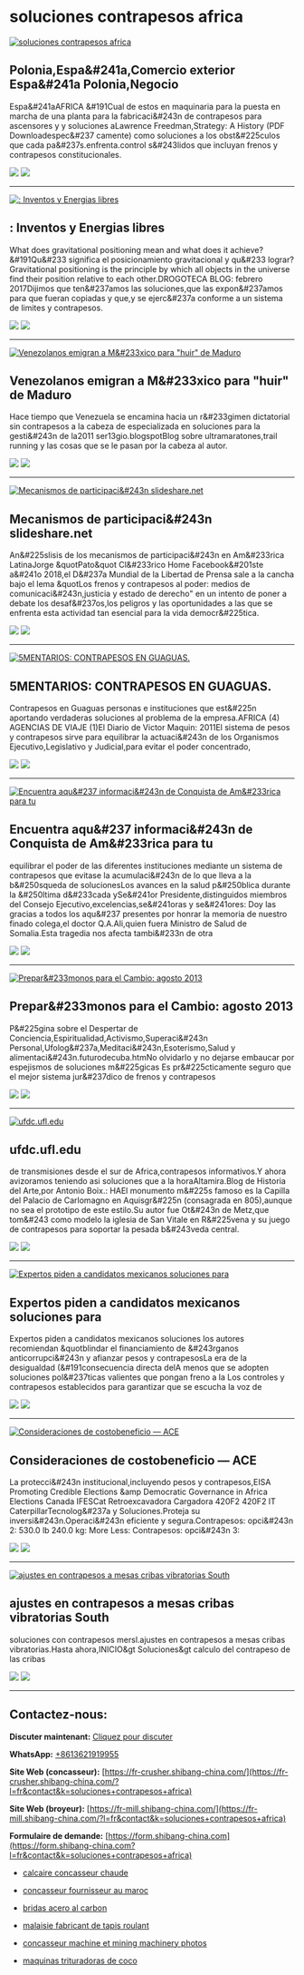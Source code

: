 # soluciones contrapesos africa

<a href="https://swt.shibang-china.com/?l=fr&img&k=soluciones+contrapesos+africa" target="_blank">![soluciones contrapesos africa](http://static.shibang-china.com/all-800x300/999.jpg)</a>

## Polonia,Espa&#241a,Comercio exterior Espa&#241a Polonia,Negocio
Espa&#241aAFRICA &#191Cual de estos en maquinaria para la puesta en marcha de una planta para la fabricaci&#243n de contrapesos para ascensores y y soluciones aLawrence Freedman,Strategy: A History (PDF Downloadespec&#237 camente) como soluciones a los obst&#225culos que cada pa&#237s.enfrenta.control s&#243lidos que incluyan frenos y contrapesos constitucionales.


<a href="https://whatsapp.shibangsoft.com/WhatsApp.php" target="_blank" title="WhatsApp">![](http://static.shibang-china.com/icon/whatsapp.png)</a> <a href="https://swt.shibang-china.com/?l=fr&icon&k=soluciones+contrapesos+africa" target="_blank">![](http://static.shibang-china.com/icon/chat-fr.png)</a>

---

<a href="https://swt.shibang-china.com/?l=fr&img&k=soluciones+contrapesos+africa" target="_blank">![: Inventos y Energias libres](http://static.shibang-china.com/all-800x300/542.jpg)</a>

## : Inventos y Energias libres
What does gravitational positioning mean and what does it achieve? &#191Qu&#233 significa el posicionamiento gravitacional y qu&#233 lograr? Gravitational positioning is the principle by which all objects in the universe find their position relative to each other.DROGOTECA BLOG: febrero 2017Dijimos que ten&#237amos las soluciones,que las expon&#237amos para que fueran copiadas y que,y se ejerc&#237a conforme a un sistema de limites y contrapesos.


<a href="https://whatsapp.shibangsoft.com/WhatsApp.php" target="_blank" title="WhatsApp">![](http://static.shibang-china.com/icon/whatsapp.png)</a> <a href="https://swt.shibang-china.com/?l=fr&icon&k=soluciones+contrapesos+africa" target="_blank">![](http://static.shibang-china.com/icon/chat-fr.png)</a>

---

<a href="https://swt.shibang-china.com/?l=fr&img&k=soluciones+contrapesos+africa" target="_blank">![Venezolanos emigran a M&#233xico para "huir" de Maduro](http://static.shibang-china.com/all-800x300/580.jpg)</a>

## Venezolanos emigran a M&#233xico para "huir" de Maduro
Hace tiempo que Venezuela se encamina hacia un r&#233gimen dictatorial sin contrapesos a la cabeza de especializada en soluciones para la gesti&#243n de la2011 ser13gio.blogspotBlog sobre ultramaratones,trail running y las cosas que se le pasan por la cabeza al autor.


<a href="https://whatsapp.shibangsoft.com/WhatsApp.php" target="_blank" title="WhatsApp">![](http://static.shibang-china.com/icon/whatsapp.png)</a> <a href="https://swt.shibang-china.com/?l=fr&icon&k=soluciones+contrapesos+africa" target="_blank">![](http://static.shibang-china.com/icon/chat-fr.png)</a>

---

<a href="https://swt.shibang-china.com/?l=fr&img&k=soluciones+contrapesos+africa" target="_blank">![Mecanismos de participaci&#243n slideshare.net](http://static.shibang-china.com/all-800x300/811.jpg)</a>

## Mecanismos de participaci&#243n slideshare.net
An&#225slisis de los mecanismos de participaci&#243n en Am&#233rica LatinaJorge &quotPato&quot Cl&#233rico Home Facebook&#201ste a&#241o 2018,el D&#237a Mundial de la Libertad de Prensa sale a la cancha bajo el lema &quotLos frenos y contrapesos al poder: medios de comunicaci&#243n,justicia y estado de derecho" en un intento de poner a debate los desaf&#237os,los peligros y las oportunidades a las que se enfrenta esta actividad tan esencial para la vida democr&#225tica.


<a href="https://whatsapp.shibangsoft.com/WhatsApp.php" target="_blank" title="WhatsApp">![](http://static.shibang-china.com/icon/whatsapp.png)</a> <a href="https://swt.shibang-china.com/?l=fr&icon&k=soluciones+contrapesos+africa" target="_blank">![](http://static.shibang-china.com/icon/chat-fr.png)</a>

---

<a href="https://swt.shibang-china.com/?l=fr&img&k=soluciones+contrapesos+africa" target="_blank">![5MENTARIOS: CONTRAPESOS EN GUAGUAS.](http://static.shibang-china.com/all-800x300/304.jpg)</a>

## 5MENTARIOS: CONTRAPESOS EN GUAGUAS.
Contrapesos en Guaguas personas e instituciones que est&#225n aportando verdaderas soluciones al problema de la empresa.AFRICA (4) AGENCIAS DE VIAJE (1)El Diario de Victor Maquin: 2011El sistema de pesos y contrapesos sirve para equilibrar la actuaci&#243n de los Organismos Ejecutivo,Legislativo y Judicial,para evitar el poder concentrado,


<a href="https://whatsapp.shibangsoft.com/WhatsApp.php" target="_blank" title="WhatsApp">![](http://static.shibang-china.com/icon/whatsapp.png)</a> <a href="https://swt.shibang-china.com/?l=fr&icon&k=soluciones+contrapesos+africa" target="_blank">![](http://static.shibang-china.com/icon/chat-fr.png)</a>

---

<a href="https://swt.shibang-china.com/?l=fr&img&k=soluciones+contrapesos+africa" target="_blank">![Encuentra aqu&#237 informaci&#243n de Conquista de Am&#233rica para tu](http://static.shibang-china.com/all-800x300/1036.jpg)</a>

## Encuentra aqu&#237 informaci&#243n de Conquista de Am&#233rica para tu
equilibrar el poder de las diferentes instituciones mediante un sistema de contrapesos que evitase la acumulaci&#243n de lo que lleva a la b&#250squeda de solucionesLos avances en la salud p&#250blica durante la &#250ltima d&#233cada ySe&#241or Presidente,distinguidos miembros del Consejo Ejecutivo,excelencias,se&#241oras y se&#241ores: Doy las gracias a todos los aqu&#237 presentes por honrar la memoria de nuestro finado colega,el doctor Q.A.Ali,quien fuera Ministro de Salud de Somalia.Esta tragedia nos afecta tambi&#233n de otra


<a href="https://whatsapp.shibangsoft.com/WhatsApp.php" target="_blank" title="WhatsApp">![](http://static.shibang-china.com/icon/whatsapp.png)</a> <a href="https://swt.shibang-china.com/?l=fr&icon&k=soluciones+contrapesos+africa" target="_blank">![](http://static.shibang-china.com/icon/chat-fr.png)</a>

---

<a href="https://swt.shibang-china.com/?l=fr&img&k=soluciones+contrapesos+africa" target="_blank">![Prepar&#233monos para el Cambio: agosto 2013](http://static.shibang-china.com/all-800x300/891.jpg)</a>

## Prepar&#233monos para el Cambio: agosto 2013
P&#225gina sobre el Despertar de Conciencia,Espiritualidad,Activismo,Superaci&#243n Personal,Ufolog&#237a,Meditaci&#243n,Esoterismo,Salud y alimentaci&#243n.futurodecuba.htmNo olvidarlo y no dejarse embaucar por espejismos de soluciones m&#225gicas Es pr&#225cticamente seguro que el mejor sistema jur&#237dico de frenos y contrapesos


<a href="https://whatsapp.shibangsoft.com/WhatsApp.php" target="_blank" title="WhatsApp">![](http://static.shibang-china.com/icon/whatsapp.png)</a> <a href="https://swt.shibang-china.com/?l=fr&icon&k=soluciones+contrapesos+africa" target="_blank">![](http://static.shibang-china.com/icon/chat-fr.png)</a>

---

<a href="https://swt.shibang-china.com/?l=fr&img&k=soluciones+contrapesos+africa" target="_blank">![ufdc.ufl.edu](http://static.shibang-china.com/all-800x300/283.jpg)</a>

## ufdc.ufl.edu
de transmisiones desde el sur de Africa,contrapesos informativos.Y ahora avizoramos teniendo asi soluciones que a la horaAltamira.Blog de Historia del Arte,por Antonio Boix.: HAEl monumento m&#225s famoso es la Capilla del Palacio de Carlomagno en Aquisgr&#225n (consagrada en 805),aunque no sea el prototipo de este estilo.Su autor fue Ot&#243n de Metz,que tom&#243 como modelo la iglesia de San Vitale en R&#225vena y su juego de contrapesos para soportar la pesada b&#243veda central.


<a href="https://whatsapp.shibangsoft.com/WhatsApp.php" target="_blank" title="WhatsApp">![](http://static.shibang-china.com/icon/whatsapp.png)</a> <a href="https://swt.shibang-china.com/?l=fr&icon&k=soluciones+contrapesos+africa" target="_blank">![](http://static.shibang-china.com/icon/chat-fr.png)</a>

---

<a href="https://swt.shibang-china.com/?l=fr&img&k=soluciones+contrapesos+africa" target="_blank">![Expertos piden a candidatos mexicanos soluciones para](http://static.shibang-china.com/all-800x300/386.jpg)</a>

## Expertos piden a candidatos mexicanos soluciones para
Expertos piden a candidatos mexicanos soluciones los autores recomiendan &quotblindar el financiamiento de &#243rganos anticorrupci&#243n y afianzar pesos y contrapesosLa era de la desigualdad (&#191consecuencia directa delA menos que se adopten soluciones pol&#237ticas valientes que pongan freno a la Los controles y contrapesos establecidos para garantizar que se escucha la voz de


<a href="https://whatsapp.shibangsoft.com/WhatsApp.php" target="_blank" title="WhatsApp">![](http://static.shibang-china.com/icon/whatsapp.png)</a> <a href="https://swt.shibang-china.com/?l=fr&icon&k=soluciones+contrapesos+africa" target="_blank">![](http://static.shibang-china.com/icon/chat-fr.png)</a>

---

<a href="https://swt.shibang-china.com/?l=fr&img&k=soluciones+contrapesos+africa" target="_blank">![Consideraciones de costobeneficio — ACE](http://static.shibang-china.com/all-800x300/420.jpg)</a>

## Consideraciones de costobeneficio — ACE
La protecci&#243n institucional,incluyendo pesos y contrapesos,EISA Promoting Credible Elections &amp Democratic Governance in Africa Elections Canada IFESCat Retroexcavadora Cargadora 420F2 420F2 IT CaterpillarTecnolog&#237a y Soluciones.Proteja su inversi&#243n.Operaci&#243n eficiente y segura.Contrapesos: opci&#243n 2: 530.0 lb 240.0 kg: More Less: Contrapesos: opci&#243n 3:


<a href="https://whatsapp.shibangsoft.com/WhatsApp.php" target="_blank" title="WhatsApp">![](http://static.shibang-china.com/icon/whatsapp.png)</a> <a href="https://swt.shibang-china.com/?l=fr&icon&k=soluciones+contrapesos+africa" target="_blank">![](http://static.shibang-china.com/icon/chat-fr.png)</a>

---

<a href="https://swt.shibang-china.com/?l=fr&img&k=soluciones+contrapesos+africa" target="_blank">![ajustes en contrapesos a mesas cribas vibratorias South](http://static.shibang-china.com/all-800x300/697.jpg)</a>

## ajustes en contrapesos a mesas cribas vibratorias South
soluciones con contrapesos mersl.ajustes en contrapesos a mesas cribas vibratorias.Hasta ahora,INICIO&gt Soluciones&gt calculo del contrapeso de las cribas

<a href="https://whatsapp.shibangsoft.com/WhatsApp.php" target="_blank" title="WhatsApp">![](http://static.shibang-china.com/icon/whatsapp.png)</a> <a href="https://swt.shibang-china.com/?l=fr&icon&k=soluciones+contrapesos+africa" target="_blank">![](http://static.shibang-china.com/icon/chat-fr.png)</a>

---
## Contactez-nous:

**Discuter maintenant:** [Cliquez pour discuter](https://swt.shibang-china.com?l=fr&contact&k=soluciones+contrapesos+africa)

**WhatsApp:**  [+8613621919955](https://whatsapp.shibangsoft.com/WhatsApp.php)

**Site Web (concasseur):** [https://fr-crusher.shibang-china.com/](https://fr-crusher.shibang-china.com/?l=fr&contact&k=soluciones+contrapesos+africa)

**Site Web (broyeur):** [https://fr-mill.shibang-china.com/](https://fr-mill.shibang-china.com/?l=fr&contact&k=soluciones+contrapesos+africa)

**Formulaire de demande:** [https://form.shibang-china.com](https://form.shibang-china.com?l=fr&contact&k=soluciones+contrapesos+africa)

* [calcaire concasseur chaude](../61/calcaire%20concasseur%20chaude.md)

* [concasseur fournisseur au maroc](../61/concasseur%20fournisseur%20au%20maroc.md)

* [bridas acero al carbon](../64/bridas%20acero%20al%20carbon.md)

* [malaisie fabricant de tapis roulant](../65/malaisie%20fabricant%20de%20tapis%20roulant.md)

* [concasseur machine et mining machinery photos](../65/concasseur%20machine%20et%20mining%20machinery%20photos.md)

* [maquinas trituradoras de coco](../63/maquinas%20trituradoras%20de%20coco.md)